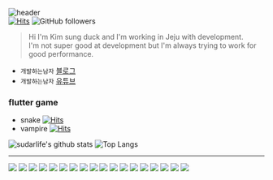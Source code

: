 ![header](https://capsule-render.vercel.app/api?type=waving&color=auto&height=100&&fontAlignY=40&descAlign=60&descAlignY=57)  
[![Hits](https://hits.seeyoufarm.com/api/count/incr/badge.svg?url=https%3A%2F%2Fgithub.com%2Fsudar-life%2Fhit-counter&count_bg=%2379C83D&title_bg=%23555555&icon=&icon_color=%23E7E7E7&title=hits&edge_flat=false)](https://hits.seeyoufarm.com) ![GitHub followers](https://img.shields.io/github/followers/sudar-life)

> Hi I'm Kim sung duck and I'm working in Jeju with development.  
> I'm not super good at development but I'm always trying to work for good performance.

 - `개발하는남자` <a href="https://sudarlife.tistory.com/">블로그</a> 
 - `개발하는남자` <a href="https://www.youtube.com/channel/UCbMGBIayK26L4VaFrs5jyBw">유튜브</a>

### flutter game 
- snake [![Hits](https://hits.seeyoufarm.com/api/count/incr/badge.svg?url=https%3A%2F%2Fsudar-life.github.io%2Fgame%2Fsnake%2F&count_bg=%2379C83D&title_bg=%23555555&icon=&icon_color=%23E7E7E7&title=hits&edge_flat=false)](https://hits.seeyoufarm.com)
- vampire [![Hits](https://hits.seeyoufarm.com/api/count/incr/badge.svg?url=https%3A%2F%2Fsudar-life.github.io%2Fgame%2Fvampire%2F&count_bg=%2379C83D&title_bg=%23555555&icon=&icon_color=%23E7E7E7&title=hits&edge_flat=false)](https://hits.seeyoufarm.com)

![sudarlife's github stats](https://github-readme-stats.vercel.app/api?username=sudar-life&count_private=true&show_icons=true&theme=Gradient) ![Top Langs](https://github-readme-stats.vercel.app/api/top-langs/?username=sudar-life&layout=compact)
* * *

<img src="https://img.shields.io/badge/Flutter-3766AB?style=flat-square&logo=Flutter&logoColor=white"/> <img src="https://img.shields.io/badge/Dart-3766AB?style=flat-square&logo=Dart&logoColor=white"/> 
<img src="https://img.shields.io/badge/Vue-3766AB?style=flat-square&logo=Vue.js&logoColor=white"/> 
<img src="https://img.shields.io/badge/node.js-3766AB?style=flat-square&logo=Node.js&logoColor=white"/> 
<img src="https://img.shields.io/badge/Docker-3766AB?style=flat-square&logo=Docker&logoColor=white"/>
<img src="https://img.shields.io/badge/JavaScript-3766AB?style=flat-square&logo=JavaScript&logoColor=white"/>
<img src="https://img.shields.io/badge/HTML5-3766AB?style=flat-square&logo=HTML5&logoColor=white"/>
<img src="https://img.shields.io/badge/CSS-3766AB?style=flat-square&logo=CSS%20Wizardry&logoColor=white"/>
<img src="https://img.shields.io/badge/Git-3766AB?style=flat-square&logo=Git&logoColor=white"/>
<img src="https://img.shields.io/badge/Ubuntu-3766AB?style=flat-square&logo=Ubuntu&logoColor=white"/>
<img src="https://img.shields.io/badge/MongoDB-3766AB?style=flat-square&logo=MongoDB&logoColor=white"/>
<img src="https://img.shields.io/badge/MariaDB-3766AB?style=flat-square&logo=MariaDB&logoColor=white"/>
<img src="https://img.shields.io/badge/Elasticsearch-3766AB?style=flat-square&logo=Elasticsearch&logoColor=white"/>
<img src="https://img.shields.io/badge/Java-3766AB?style=flat-square&logo=Java&logoColor=white"/> 
<img src="https://img.shields.io/badge/Spring-3766AB?style=flat-square&logo=Spring&logoColor=white"/>
<img src="https://img.shields.io/badge/Unity-3766AB?style=flat-square&logo=Unity&logoColor=white"/>
<img src="https://img.shields.io/badge/YouTube-3766AB?style=flat-square&logo=YouTube&logoColor=white"/>
<img src="https://img.shields.io/badge/TensorFlow-3766AB?style=flat-square&logo=TensorFlow&logoColor=white"/> 
